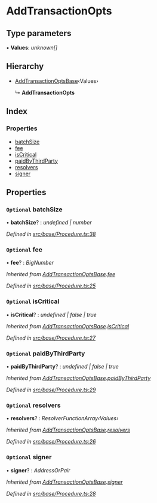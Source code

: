 # AddTransactionOpts

## Type parameters

▪ **Values**: _unknown\[\]_

## Hierarchy

* [AddTransactionOptsBase](addtransactionoptsbase.md)‹Values›

  ↳ **AddTransactionOpts**

## Index

### Properties

* [batchSize](addtransactionopts.md#optional-batchsize)
* [fee](addtransactionopts.md#optional-fee)
* [isCritical](addtransactionopts.md#optional-iscritical)
* [paidByThirdParty](addtransactionopts.md#optional-paidbythirdparty)
* [resolvers](addtransactionopts.md#optional-resolvers)
* [signer](addtransactionopts.md#optional-signer)

## Properties

### `Optional` batchSize

• **batchSize**? : _undefined \| number_

_Defined in_ [_src/base/Procedure.ts:38_](https://github.com/PolymathNetwork/polymesh-sdk/blob/1221e467/src/base/Procedure.ts#L38)

### `Optional` fee

• **fee**? : _BigNumber_

_Inherited from_ [_AddTransactionOptsBase_](addtransactionoptsbase.md)_._[_fee_](addtransactionoptsbase.md#optional-fee)

_Defined in_ [_src/base/Procedure.ts:25_](https://github.com/PolymathNetwork/polymesh-sdk/blob/1221e467/src/base/Procedure.ts#L25)

### `Optional` isCritical

• **isCritical**? : _undefined \| false \| true_

_Inherited from_ [_AddTransactionOptsBase_](addtransactionoptsbase.md)_._[_isCritical_](addtransactionoptsbase.md#optional-iscritical)

_Defined in_ [_src/base/Procedure.ts:27_](https://github.com/PolymathNetwork/polymesh-sdk/blob/1221e467/src/base/Procedure.ts#L27)

### `Optional` paidByThirdParty

• **paidByThirdParty**? : _undefined \| false \| true_

_Inherited from_ [_AddTransactionOptsBase_](addtransactionoptsbase.md)_._[_paidByThirdParty_](addtransactionoptsbase.md#optional-paidbythirdparty)

_Defined in_ [_src/base/Procedure.ts:29_](https://github.com/PolymathNetwork/polymesh-sdk/blob/1221e467/src/base/Procedure.ts#L29)

### `Optional` resolvers

• **resolvers**? : _ResolverFunctionArray‹Values›_

_Inherited from_ [_AddTransactionOptsBase_](addtransactionoptsbase.md)_._[_resolvers_](addtransactionoptsbase.md#optional-resolvers)

_Defined in_ [_src/base/Procedure.ts:26_](https://github.com/PolymathNetwork/polymesh-sdk/blob/1221e467/src/base/Procedure.ts#L26)

### `Optional` signer

• **signer**? : _AddressOrPair_

_Inherited from_ [_AddTransactionOptsBase_](addtransactionoptsbase.md)_._[_signer_](addtransactionoptsbase.md#optional-signer)

_Defined in_ [_src/base/Procedure.ts:28_](https://github.com/PolymathNetwork/polymesh-sdk/blob/1221e467/src/base/Procedure.ts#L28)

